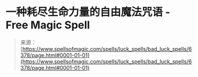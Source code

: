 <!--yml

category: 未分类

date: 2024-06-12 18:40:59

-->

# 一种耗尽生命力量的自由魔法咒语 - Free Magic Spell

> 来源：[https://www.spellsofmagic.com/spells/luck_spells/bad_luck_spells/6378/page.html#0001-01-01](https://www.spellsofmagic.com/spells/luck_spells/bad_luck_spells/6378/page.html#0001-01-01)
